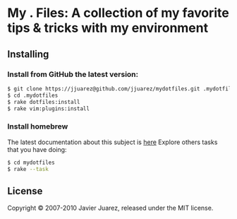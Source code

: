 # My . Files: A collection of my favorite tips & tricks with my environment

## Installing

### Install from GitHub the latest version:

```bash
$ git clone https://jjuarez@github.com/jjuarez/mydotfiles.git .mydotfiles
$ cd .mydotfiles
$ rake dotfiles:install
$ rake vim:plugins:install
```

### Install homebrew

The latest documentation about this subject is [here](https://docs.brew.sh/Installation)
Explore others tasks that you have doing:

```bash
$ cd mydotfiles
$ rake --task
```

## License

Copyright © 2007-2010 Javier Juarez, released under the MIT license.
